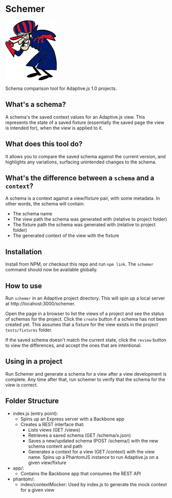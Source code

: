Schemer
=======

![Image](app/images/schemer.gif)

Schema comparison tool for Adaptive.js 1.0 projects.

## What's a schema?
A schema's the saved context values for an Adaptive.js view. This represents the
state of a saved fixture (essentially the saved page the view is intended for),
when the view is applied to it.

## What does this tool do?
It allows you to compare the saved schema against the current version, and 
highlights any variations, surfacing unintended changes to the schema.

## What's the difference between a `schema` and a `context`? 
A schema is a context against a view/fixture pair, with some metadata. In other
 words, the schema will contain: 
 
 - The schema name
 - The view path the schema was generated with (relative to project folder)
 - The fixture path the schema was generated with (relative to project folder)
 - The generated context of the view with the fixture

## Installation
Install from NPM, or checkout this repo and run `npm link`. The `schemer` 
command should now be available globally. 
 
## How to use
Run `schemer` in an Adaptive project directory. This will spin up a local server
at http://locahost:3000/schemer. 

Open the page in a browser to list the views of a project and see the status of
schemas for the project. Click the `create` button if a schema has not been
created yet. This assumes that a fixture for the view exists in the project
`tests/fixtures` folder.
 
If the saved schema doesn't match the current state, click the `review` button
to view the differences, and accept the ones that are intentional.
 
## Using in a project
Run Schemer and generate a schema for a view after a view development is 
complete. Any time after that, run schemer to verify that the schema for the
view is correct. 

## Folder Structure

- index.js (entry point):
    - Spins up an Express server with a Backbone app
    - Creates a REST interface that:
        - Lists views (GET /views)
        - Retrieves a saved schema (GET /schema/x.json)
        - Saves a new/updated schema (POST /schema/) with the new schema content and path
        - Generates a context for a view (GET /context) with the view name. Spins
          up a PhantomJS instance to run Adaptive.js on a given view/fixture 
- app/:
    - Contains the Backbone app that consumes the REST API
- phantom/:
    - index/contextMocker: Used by index.js to generate the mock context for a 
      given view  
